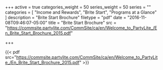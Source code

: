 +++
active = true
categories_weight = 50
series_weight = 50
series = ""
categories = [
  "Income and Rewards",
  "Brite Start",
  "Programs at a Glance"
]
description = "Brite Start Brochure"
filetype = "pdf"
date = "2016-11-08T09:46:07-05:00"
title = "Brite Start Brochure"
src = "https://commsite.partylite.com/CommSite/ca/en/Welcome_to_PartyLite_/En_Brite_Start_Brochure_2015.pdf"

+++

{{< pdf src="https://commsite.partylite.com/CommSite/ca/en/Welcome_to_PartyLite_/En_Brite_Start_Brochure_2015.pdf" >}}
